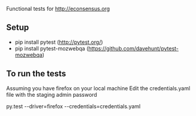 Functional tests for http://econsensus.org

Setup
-----
* pip install pytest (http://pytest.org/)
* pip install pytest-mozwebqa (https://github.com/davehunt/pytest-mozwebqa)

To run the tests
----------------
Assuming you have firefox on your local machine
Edit the credentials.yaml file with the staging admin password

 py.test --driver=firefox --credentials=credentials.yaml
